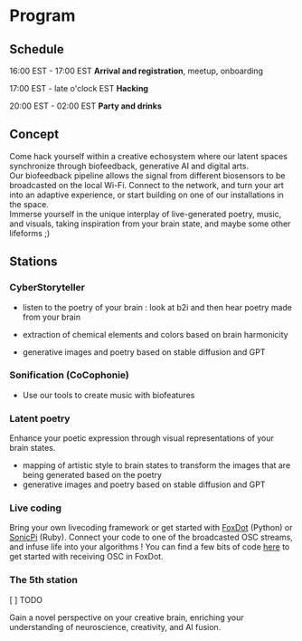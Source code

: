 # Program

## Schedule
16:00 EST - 17:00 EST **Arrival and registration**, meetup, onboarding

17:00 EST - late o'clock EST **Hacking**

20:00 EST - 02:00 EST **Party and drinks**

## Concept
Come hack yourself within a creative echosystem where our latent spaces synchronize through biofeedback, generative AI and digital arts.  
Our biofeedback pipeline allows the signal from different biosensors to be broadcasted on the local Wi-Fi. Connect to the network, and turn your art into an adaptive experience, or start building on one of our installations in the space.  
Immerse yourself in the unique interplay of live-generated poetry, music, and visuals, taking inspiration from your brain state, and maybe some other lifeforms ;)  

## Stations
### CyberStoryteller
- listen to the poetry of your brain : look at b2i and then hear poetry made from your brain

- extraction of chemical elements and colors based on brain harmonicity
- generative images and poetry based on stable diffusion and GPT


### Sonification (CoCophonie)
- Use our tools to create music with biofeatures
### Latent poetry
Enhance your poetic expression through visual representations of your brain states.  

- mapping of artistic style to brain states to transform the images that are being generated based on the poetry
- generative images and poetry based on stable diffusion and GPT

### Live coding
Bring your own livecoding framework or get started with [FoxDot](https://www.foxdot.org/) (Python) or [SonicPi](https://sonic-pi.net/) (Ruby). Connect your code to one of the broadcasted OSC streams, and infuse life into your algorithms ! You can find a few bits of code [here](https://github.com/hyruuk/foxdot_play) to get started with receiving OSC in FoxDot.

### The 5th station
[ ] TODO

  
Gain a novel perspective on your creative brain, enriching your understanding of neuroscience, creativity, and AI fusion.